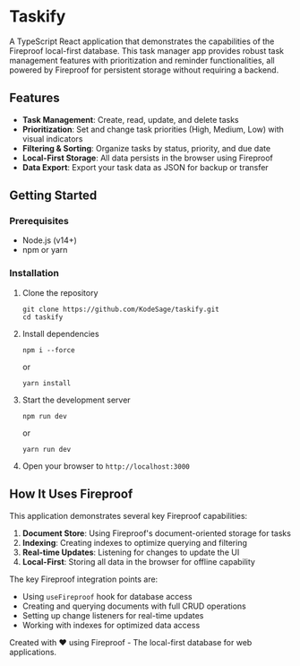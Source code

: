 # Taskify

A TypeScript React application that demonstrates the capabilities of the Fireproof local-first database. This task manager app provides robust task management features with prioritization and reminder functionalities, all powered by Fireproof for persistent storage without requiring a backend.

## Features

- **Task Management**: Create, read, update, and delete tasks
- **Prioritization**: Set and change task priorities (High, Medium, Low) with visual indicators
- **Filtering & Sorting**: Organize tasks by status, priority, and due date
- **Local-First Storage**: All data persists in the browser using Fireproof
- **Data Export**: Export your task data as JSON for backup or transfer

## Getting Started

### Prerequisites

- Node.js (v14+)
- npm or yarn

### Installation

1. Clone the repository
   ```
   git clone https://github.com/KodeSage/taskify.git
   cd taskify
   ```

2. Install dependencies
   ```
   npm i --force
   ```
   or
   ```
   yarn install
   ```

3. Start the development server
   ```
   npm run dev
   ```
   or
   ```
   yarn run dev
   ```

4. Open your browser to `http://localhost:3000`



## How It Uses Fireproof

This application demonstrates several key Fireproof capabilities:

1. **Document Store**: Using Fireproof's document-oriented storage for tasks
2. **Indexing**: Creating indexes to optimize querying and filtering
3. **Real-time Updates**: Listening for changes to update the UI
4. **Local-First**: Storing all data in the browser for offline capability

The key Fireproof integration points are:

- Using `useFireproof` hook for database access
- Creating and querying documents with full CRUD operations
- Setting up change listeners for real-time updates
- Working with indexes for optimized data access



Created with ❤️ using Fireproof - The local-first database for web applications.